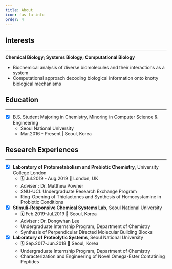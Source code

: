 ```yaml
---
title: About
icon: fas fa-info
order: 4
---
```



## Interests
---
**Chemical Biology; Systems Biology; Computational Biology**
- Biochemical analysis of diverse biomolecules and their interactions as a system
- Computational approach decoding biological information onto knotty biological mechanisms

## Education
---
- [x] B.S. Student Majoring in Chemistry, Minoring in Computer Science & Engineering
  - Seoul National University
  - Mar.2016 - Present | Seoul, Korea

## Research Experiences
---
- [x] **Laboratory of Protometabolism and Prebiotic Chemistry**, University College London
  - :spiral_calendar: Jul.2019 - Aug.2019 :round_pushpin: London, UK
  - Adviser : Dr. Matthew Powner
  - SNU-UCL Undergraduate Research Exchange Program
  - Ring-Opening of Thiolactones and Synthesis of Homocystamine in Probiotic Conditions
- [x] **Stimuli-Responsive Chemical Systems Lab**, Seoul National University
  - :spiral_calendar: Feb.2019-Jul.2019 :round_pushpin: Seoul, Korea
  - Adviser : Dr. Dongwhan Lee
  - Undergraduate Internship Program, Department of Chemistry
  - Synthesis of Perpendicular Directed Molecular Building Blocks
- [x] **Laboratory of Proteolytic Systems**, Seoul National University
  - :spiral_calendar: Sep.2017-Jun.2018 :round_pushpin: Seoul, Korea
  - Undergraduate Internship Program, Department of Chemistry
  - Characterization and Engineering of Novel Omega-Ester Contatining Peptides
  
